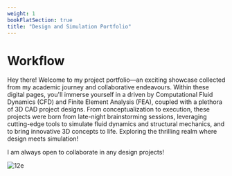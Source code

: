 ```yaml
---
weight: 1
bookFlatSection: true
title: "Design and Simulation Portfolio"
---
```


# Workflow

Hey there! Welcome to my project portfolio—an exciting showcase collected from my academic journey and collaborative endeavours. Within these digital pages, you'll immerse yourself in a driven by Computational Fluid Dynamics (CFD) and Finite Element Analysis (FEA), coupled with a plethora of 3D CAD project designs. From conceptualization to execution, these projects were born from late-night brainstorming sessions, leveraging cutting-edge tools to simulate fluid dynamics and structural mechanics, and to bring innovative 3D concepts to life. Exploring the thrilling realm where design meets simulation!

I am always open to collaborate in any design projects!

![12e](https://wallpapercave.com/dwp1x/wp9380795.png)


